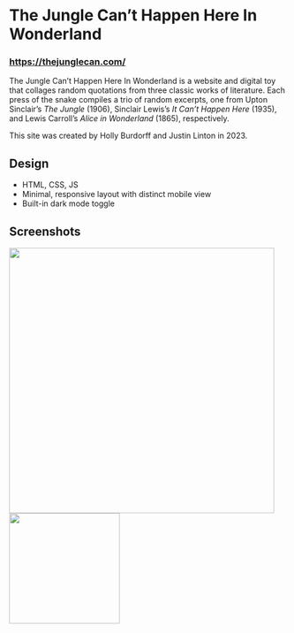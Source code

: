 # The Jungle Can’t Happen Here In Wonderland
### https://thejunglecan.com/

The Jungle Can’t Happen Here In Wonderland is a website and digital toy that collages random quotations from three classic works of literature. Each press of the snake compiles a trio of random excerpts, one from Upton Sinclair’s <i>The Jungle</i> (1906), Sinclair Lewis’s <i>It Can’t Happen Here</i> (1935), and Lewis Carroll’s <i>Alice in Wonderland</i> (1865), respectively.

This site was created by Holly Burdorff and Justin Linton in 2023.

## Design
- HTML, CSS, JS
- Minimal, responsive layout with distinct mobile view
- Built-in dark mode toggle

## Screenshots
<img src="https://github.com/aberrator9/the-jungle-can/assets/127802772/17fceec4-18dd-4488-a42d-972033079984" width="480" />
<img src="https://github.com/aberrator9/the-jungle-can/assets/127802772/7d378640-3988-44df-8342-0c6105cae7af" width="200" />
